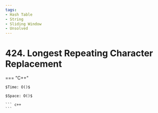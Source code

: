 ```yaml
---
tags:
- Hash Table
- String
- Sliding Window
- Unsolved
---
```



# 424. Longest Repeating Character Replacement

=== "C++"

    $Time: O()$

    $Space: O()$

    ``` c++
    ```